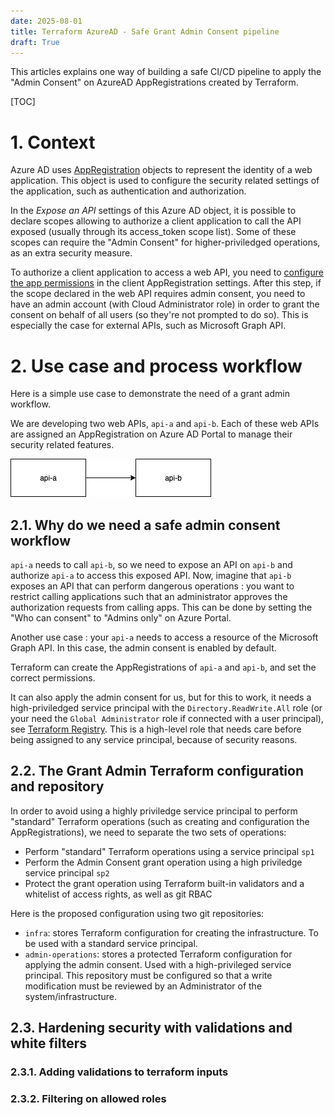 ```yaml
---
date: 2025-08-01
title: Terraform AzureAD - Safe Grant Admin Consent pipeline
draft: True
---
```


This articles explains one way of building a safe CI/CD pipeline to apply the "Admin Consent" on AzureAD AppRegistrations created by Terraform.

[TOC]

# 1. Context

Azure AD uses [AppRegistration](https://learn.microsoft.com/en-us/entra/identity-platform/quickstart-register-app) objects to represent the identity of a web application. This object is used to configure the security related settings of the application, such as authentication and authorization.

In the _Expose an API_ settings of this Azure AD object, it is possible to declare scopes allowing to authorize a client application to call the API exposed (usually through its access_token scope list). Some of these scopes can require the "Admin Consent" for higher-priviledged operations, as an extra security measure.

To authorize a client application to access a web API, you need to [configure the app permissions](https://learn.microsoft.com/en-us/entra/identity-platform/quickstart-configure-app-access-web-apis) in the client AppRegistration settings. After this step, if the scope declared in the web API requires admin consent, you need to have an admin account (with Cloud Administrator role) in order to grant the consent on behalf of all users (so they're not prompted to do so). This is especially the case for external APIs, such as Microsoft Graph API.

# 2. Use case and process workflow

Here is a simple use case to demonstrate the need of a grant admin workflow.

We are developing two web APIs, `api-a` and `api-b`. Each of these web APIs are assigned an AppRegistration on Azure AD Portal to manage their security related features. 

<div class="w3-center">
<img src="images/terraform_azure-ad-grant-admin-consent_01.png" alt="Use case: API-A calls API-B" />
</div>

## 2.1. Why do we need a safe admin consent workflow

`api-a` needs to call `api-b`, so we need to expose an API on `api-b` and authorize `api-a` to access this exposed API. Now, imagine that `api-b` exposes an API that can perform dangerous operations : you want to restrict calling applications such that an administrator approves the authorization requests from calling apps. This can be done by setting the "Who can consent" to "Admins only" on Azure Portal.

Another use case : your `api-a` needs to access a resource of the Microsoft Graph API. In this case, the admin consent is enabled by default.

Terraform can create the AppRegistrations of `api-a` and `api-b`, and set the correct permissions.

It can also apply the admin consent for us, but for this to work, it needs a high-priviledged service principal with the `Directory.ReadWrite.All` role (or your need the `Global Administrator` role if connected with a user principal), see [Terraform Registry](https://registry.terraform.io/providers/hashicorp/azuread/latest/docs/resources/service_principal_delegated_permission_grant). This is a high-level role that needs care before being assigned to any service principal, because of security reasons.

## 2.2. The Grant Admin Terraform configuration and repository

In order to avoid using a highly priviledge service principal to perform "standard" Terraform operations (such as creating and configuration the AppRegistrations), we need to separate the two sets of operations:

- Perform "standard" Terraform operations using a service principal `sp1`
- Perform the Admin Consent grant operation using a high priviledge service principal `sp2` 
- Protect the grant operation using Terraform built-in validators and a whitelist of access rights, as well as git RBAC

Here is the proposed configuration using two git repositories:

- `infra`: stores Terraform configuration for creating the infrastructure. To be used with a standard service principal.
- `admin-operations`: stores a protected Terraform configuration for applying the admin consent. Used with a high-privileged service principal. This repository must be configured so that a write modification must be reviewed by an Administrator of the system/infrastructure.

## 2.3. Hardening security with validations and white filters

### 2.3.1. Adding validations to terraform inputs

### 2.3.2. Filtering on allowed roles

